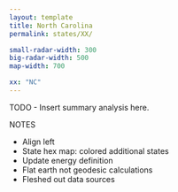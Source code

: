 ```yaml
---
layout: template
title: North Carolina
permalink: states/XX/

small-radar-width: 300
big-radar-width: 500
map-width: 700

xx: "NC"
---
```


TODO - Insert summary analysis here.

NOTES

- Align left
- State hex map: colored additional states
- Update energy definition
- Flat earth not geodesic calculations
- Fleshed out data sources
